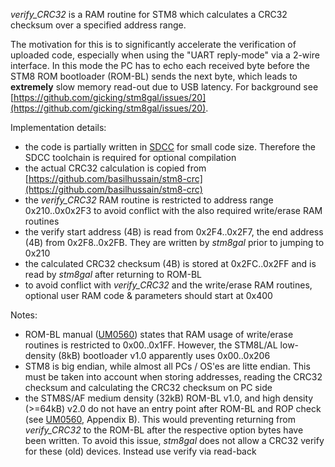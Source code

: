 _verify\_CRC32_ is a RAM routine for STM8 which calculates a CRC32 checksum over a specified address range.

The motivation for this is to significantly accelerate the verification of uploaded code, especially when using the "UART reply-mode" via a 2-wire interface.
In this mode the PC has to echo each received byte before the STM8 ROM bootloader (ROM-BL) sends the next byte, which leads to **extremely** slow memory read-out due to USB latency. For background see [https://github.com/gicking/stm8gal/issues/20](https://github.com/gicking/stm8gal/issues/20).

Implementation details:
  - the code is partially written in [SDCC](http://sdcc.sourceforge.net/) for small code size. Therefore the SDCC toolchain is required for optional compilation
  - the actual CRC32 calculation is copied from [https://github.com/basilhussain/stm8-crc](https://github.com/basilhussain/stm8-crc)
  - the _verify\_CRC32_ RAM routine is restricted to address range 0x210..0x0x2F3 to avoid conflict with the also required write/erase RAM routines
  - the verify start address (4B) is read from 0x2F4..0x2F7, the end address (4B) from 0x2F8..0x2FB. They are written by _stm8gal_ prior to jumping to 0x210
  - the calculated CRC32 checksum (4B) is stored at 0x2FC..0x2FF and is read by _stm8gal_ after returning to ROM-BL
  - to avoid conflict with _verify\_CRC32_ and the write/erase RAM routines, optional user RAM code & parameters should start at 0x400

Notes:
  - ROM-BL manual ([UM0560](https://www.st.com/resource/en/user_manual/cd00201192-stm8-bootloader-stmicroelectronics.pdf)) states that RAM usage of write/erase routines is restricted to 0x00..0x1FF. However, the STM8L/AL low-density (8kB) bootloader v1.0 apparently uses 0x00..0x206
  - STM8 is big endian, while almost all PCs / OS'es are litte endian. This must be taken into account when storing addresses, reading the CRC32 checksum and calculating the CRC32 checksum on PC side
  - the STM8S/AF medium density (32kB) ROM-BL v1.0, and high density (>=64kB) v2.0 do not have an entry point after ROM-BL and ROP check (see [UM0560](https://www.st.com/resource/en/user_manual/cd00201192-stm8-bootloader-stmicroelectronics.pdf), Appendix B). This would preventing returning from _verify\_CRC32_ to the ROM-BL after the respective option bytes have been written. To avoid this issue, _stm8gal_ does not allow a CRC32 verify for these (old) devices. Instead use verify via read-back  
